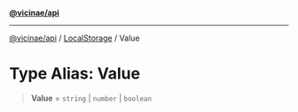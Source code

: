 [**@vicinae/api**](../../../../README.md)

***

[@vicinae/api](../../../../README.md) / [LocalStorage](../README.md) / Value

# Type Alias: Value

> **Value** = `string` \| `number` \| `boolean`
